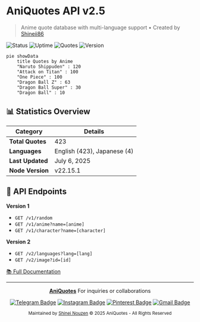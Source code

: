 # AniQuotes API v2.5

> Anime quote database with multi-language support • Created by [Shineii86](https://github.com/Shineii86)

![Status](https://img.shields.io/badge/Status-Alive-brightgreen.svg)
![Uptime](https://img.shields.io/badge/Uptime-99.99%25-brightgreen.svg)
![Quotes](https://img.shields.io/badge/Total_Quotes-423-blue.svg)
![Version](https://img.shields.io/badge/Node-v22.15.1-important.svg)

```mermaid
pie showData
    title Quotes by Anime
    "Naruto Shippuden" : 120
    "Attack on Titan" : 100
    "One Piece" : 100
    "Dragon Ball Z" : 63
    "Dragon Ball Super" : 30
    "Dragon Ball" : 10
```

## 📊 Statistics Overview

| Category          | Details                          |
|-------------------|----------------------------------|
| **Total Quotes**  | 423                              |
| **Languages**     | English (423), Japanese (4)      |
| **Last Updated**  | July 6, 2025                     |
| **Node Version**  | v22.15.1                         |


## 🔌 API Endpoints
**Version 1**
- `GET /v1/random`
- `GET /v1/anime?name=[anime]`
- `GET /v1/character?name=[character]`

**Version 2**
- `GET /v2/languages?lang=[lang]`
- `GET /v2/image?id=[id]`

[📚 Full Documentation](https://github.com/AniQuotes/Documentation)

---

<div align="center">
  
**[AniQuotes](https://github.com/AniQuotes)** For inquiries or collaborations
     
[![Telegram Badge](https://img.shields.io/badge/-Telegram-2CA5E0?style=flat&logo=Telegram&logoColor=white)](https://telegram.me/Shineii86 "Contact on Telegram")
[![Instagram Badge](https://img.shields.io/badge/-Instagram-C13584?style=flat&logo=Instagram&logoColor=white)](https://instagram.com/ikx7.a "Follow on Instagram")
[![Pinterest Badge](https://img.shields.io/badge/-Pinterest-E60023?style=flat&logo=Pinterest&logoColor=white)](https://pinterest.com/ikx7a "Follow on Pinterest")
[![Gmail Badge](https://img.shields.io/badge/-Gmail-D14836?style=flat&logo=Gmail&logoColor=white)](mailto:ikx7a@hotmail.com "Send an Email")

<sup>Maintained by [Shinei Nouzen](https://github.com/Shineii86) © 2025 AniQuotes - All Rights Reserved</sup>

</div>
